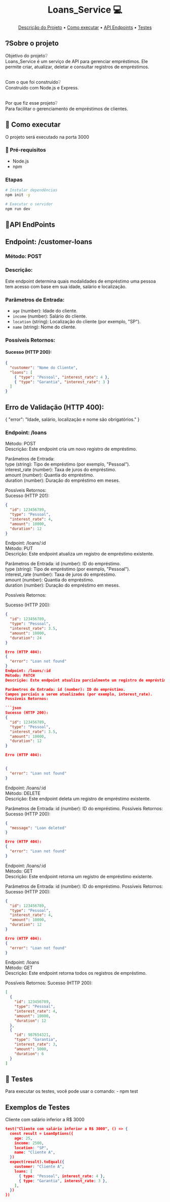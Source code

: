 <h1 align="center" style="font-weight: bold;">Loans_Service 💻</h1>

<p align="center">
 <a href="#sobre">Descrição do Projeto</a> •
 <a href="#started">Como executar</a> • 
 <a href="#endpoints">API Endpoints</a> •
 <a href="#testes">Testes</a>
</p>

<p align="border">
<h2 id="sobre">❔Sobre o projeto </h2>
 Objetivo do projeto❔  </br>
Loans_Service é um serviço de API para gerenciar empréstimos. Ele permite criar, atualizar, deletar e consultar registros de empréstimos.

<br> Com o que foi construído❔  </br>
Construído com Node.js e Express.

<br>Por que fiz esse projeto❔ </br>
Para facilitar o gerenciamento de empréstimos de clientes.
</p>

<h2 id="started">🚀 Como executar</h2>

O projeto será executado na porta 3000

<h3>📝 Pré-requisitos</h3>

- Node.js
- npm 

### Etapas

```bash
# Instalar dependências
npm init -y

# Executar o servidor
npm run dev

```

<h2 id="endpoints"> 📍API EndPoints </h2>

## Endpoint: /customer-loans

### Método: POST

### Descrição:
Este endpoint determina quais modalidades de empréstimo uma pessoa tem acesso com base em sua idade, salário e localização.

### Parâmetros de Entrada:

- `age` (number): Idade do cliente.
- `income` (number): Salário do cliente.
- `location` (string): Localização do cliente (por exemplo, "SP").
- `name` (string): Nome do cliente.

### Possíveis Retornos:

#### Sucesso (HTTP 200):
```json
{
  "customer": "Nome do Cliente",
  "loans": [
    { "type": "Pessoal", "interest_rate": 4 },
    { "type": "Garantia", "interest_rate": 3 }
  ]
}
```


## Erro de Validação (HTTP 400):

{
  "error": "Idade, salário, localização e nome são obrigatórios."
}

### Endpoint: /loans
Método: POST   
Descrição:
Este endpoint cria um novo registro de empréstimo.

Parâmetros de Entrada:   
type (string): Tipo de empréstimo (por exemplo, "Pessoal").   
interest_rate (number): Taxa de juros do empréstimo.   
amount (number): Quantia do empréstimo.   
duration (number): Duração do empréstimo em meses.

Possíveis Retornos:   
Sucesso (HTTP 201):    
```json
{
  "id": 123456789,
  "type": "Pessoal",
  "interest_rate": 4,
  "amount": 10000,
  "duration": 12
}
```

Endpoint: /loans/:id   
Método: PUT   
Descrição:
Este endpoint atualiza um registro de empréstimo existente.

Parâmetros de Entrada:
id (number): ID do empréstimo.   
type (string): Tipo de empréstimo (por exemplo, "Pessoal").   
interest_rate (number): Taxa de juros do empréstimo.   
amount (number): Quantia do empréstimo.   
duration (number): Duração do empréstimo em meses.   

Possíveis Retornos:

Sucesso (HTTP 200):
```json
{
  "id": 123456789,
  "type": "Pessoal",
  "interest_rate": 3.5,
  "amount": 10000,
  "duration": 24
}
```
```json
Erro (HTTP 404):
{
  "error": "Loan not found"
}
Endpoint: /loans/:id
Método: PATCH
Descrição: Este endpoint atualiza parcialmente um registro de empréstimo existente.

Parâmetros de Entrada: id (number): ID do empréstimo.
Campos parciais a serem atualizados (por exemplo, interest_rate).
Possíveis Retornos:

```json
Sucesso (HTTP 200):
{
  "id": 123456789,
  "type": "Pessoal",
  "interest_rate": 3.5,
  "amount": 10000,
  "duration": 12
}

Erro (HTTP 404):


{
  "error": "Loan not found"
}
```
Endpoint: /loans/:id   
Método: DELETE   
Descrição: Este endpoint deleta um registro de empréstimo existente.

Parâmetros de Entrada: id (number): ID do empréstimo.
Possíveis Retornos: Sucesso (HTTP 200):
```json
{
  "message": "Loan deleted"
}

Erro (HTTP 404):
{
  "error": "Loan not found"
}
```
Endpoint: /loans/:id   
Método: GET   
Descrição: Este endpoint retorna um registro de empréstimo existente.

Parâmetros de Entrada: id (number): ID do empréstimo.
Possíveis Retornos: Sucesso (HTTP 200):
```json
{
  "id": 123456789,
  "type": "Pessoal",
  "interest_rate": 4,
  "amount": 10000,
  "duration": 12
}

Erro (HTTP 404):
{
  "error": "Loan not found"
}
```

Endpoint: /loans   
Método: GET   
Descrição: Este endpoint retorna todos os registros de empréstimo.

Possíveis Retornos: Sucesso (HTTP 200):
```json
[
  {
    "id": 123456789,
    "type": "Pessoal",
    "interest_rate": 4,
    "amount": 10000,
    "duration": 12
  },
  {
    "id": 987654321,
    "type": "Garantia",
    "interest_rate": 3,
    "amount": 5000,
    "duration": 6
  }
]
```

<h2 id="testes">🧪 Testes</h2>
Para executar os testes, você pode usar o comando:
- npm test

## Exemplos de Testes

Cliente com salário inferior a R$ 3000
```json
test("Cliente com salário inferior a R$ 3000", () => {
  const result = LoanOptions({
    age: 25,
    income: 2500,
    location: "SP",
    name: "Cliente A",
  })
  expect(result).toEqual({
    customer: "Cliente A",
    loans: [
      { type: "Pessoal", interest_rate: 4 },
      { type: "Garantia", interest_rate: 3 },
    ],
  })
})
```
